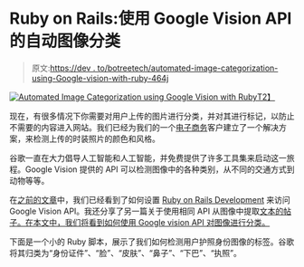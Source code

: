# Ruby on Rails:使用 Google Vision API 的自动图像分类

> 原文:[https://dev . to/botreetech/automated-image-categorization-using-Google-vision-with-ruby-464j](https://dev.to/botreetech/automated-image-categorization-using-google-vision-with-ruby-464j)

[![Automated Image Categorization using Google Vision with Ruby](../Images/7b0eb00c5a8f5dd13178c24955d46fde.png)T2】](https://res.cloudinary.com/practicaldev/image/fetch/s--aRtqQGkd--/c_limit%2Cf_auto%2Cfl_progressive%2Cq_auto%2Cw_880/https://www.botreetechnologies.com/blog/wp-content/uploads/2019/05/Automated-Image-Categorization-using-Google-Vision-with-Ruby.png)

现在，有很多情况下你需要对用户上传的图片进行分类，并对其进行标记，以防止不需要的内容进入网站。我们已经为我们的一个[电子商务](https://www.botreetechnologies.com/ecommerce-app-development)客户建立了一个解决方案，来检测上传的时装照片的颜色和风格。

谷歌一直在大力倡导人工智能和人工智能，并免费提供了许多工具集来启动这一旅程。Google Vision 提供的 API 可以检测图像中的各种类别，从不同的交通方式到动物等等。

在[之前的文章](https://www.botreetechnologies.com/blog/integrating-google-cloud-vision-api-with-ruby-for-image-object-detection)中，我们已经看到了如何设置 [Ruby on Rails Development](https://www.botreetechnologies.com/blog/ruby-on-rails-development-obstacles-opportunities) 来访问 Google Vision API。我还分享了另一篇关于使用相同 API 从图像中提取[文本的帖子。在本文中，我们将看到如何使用 Google vision API 对图像进行分类。](https://www.botreetechnologies.com/blog/extracting-text-from-image-using-google-cloud-vision-ocr-with-ruby?fbclid=IwAR0P6V2njx5VMwyozsNllDCgBaL_IUnEVYuVuA4t7GBRY9yHrg-PzCc2UGQ)

下面是一个小的 Ruby 脚本，展示了我们如何检测用户护照身份图像的标签。谷歌将其归类为“身份证件”、“脸”、“皮肤”、“鼻子”、“下巴”、“执照”。